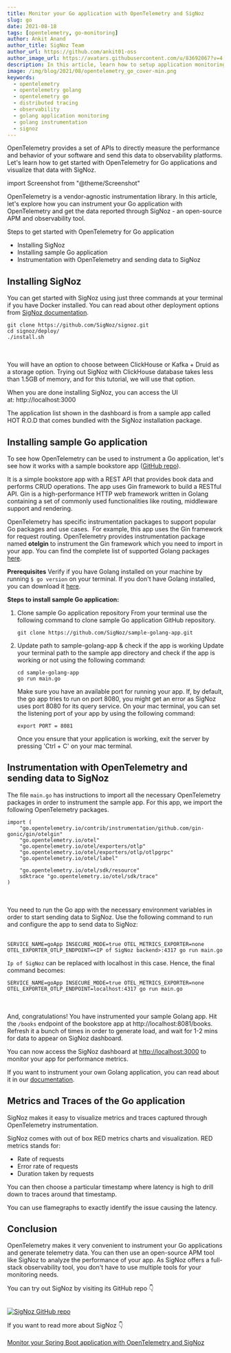 ```yaml
---
title: Monitor your Go application with OpenTelemetry and SigNoz
slug: go
date: 2021-08-18
tags: [opentelemetry, go-monitoring]
author: Ankit Anand
author_title: SigNoz Team
author_url: https://github.com/ankit01-oss
author_image_url: https://avatars.githubusercontent.com/u/83692067?v=4
description: In this article, learn how to setup application monitoring for Go applications with OpenTelemetry and SigNoz.
image: /img/blog/2021/08/opentelemetry_go_cover-min.png
keywords:
  - opentelemetry
  - opentelemetry golang
  - opentelemetry go
  - distributed tracing
  - observability
  - golang application monitoring
  - golang instrumentation
  - signoz
---
```


OpenTelemetry provides a set of APIs to directly measure the performance and behavior of your software and send this data to observability platforms. Let's learn how to get started with OpenTelemetry for Go applications and visualize that data with SigNoz.

<!--truncate-->

import Screenshot from "@theme/Screenshot"

<Screenshot
  alt="Monitor your Go applications with SigNoz"
  height={500}
  src="/img/blog/2021/08/opentelemetry_go_cover-min.png"
  width={700}
/>

OpenTelemetry is a vendor-agnostic instrumentation library. In this article, let's explore how you can instrument your Go application with OpenTelemetry and get the data reported through SigNoz - an open-source APM and observability tool.

Steps to get started with OpenTelemetry for Go application

- Installing SigNoz
- Installing sample Go application
- Instrumentation with OpenTelemetry and sending data to SigNoz

## Installing SigNoz

You can get started with SigNoz using just three commands at your terminal if you have Docker installed. You can read about other deployment options from [SigNoz documentation](https://signoz.io/docs/deployment/docker/).

```
git clone https://github.com/SigNoz/signoz.git
cd signoz/deploy/
./install.sh
```

<br></br>You will have an option to choose between ClickHouse or Kafka + Druid as a storage option. Trying out SigNoz with ClickHouse database takes less than 1.5GB of memory, and for this tutorial, we will use that option.

When you are done installing SigNoz, you can access the UI at: http://localhost:3000

The application list shown in the dashboard is from a sample app called HOT R.O.D that comes bundled with the SigNoz installation package.

<Screenshot
  alt="SigNoz dashboard"
  height={500}
  src="/img/blog/common/signoz_dashboard_homepage.png"
  title="SigNoz dashboard"
  width={700}
/>

## Installing sample Go application

To see how OpenTelemetry can be used to instrument a Go application, let's see how it works with a sample bookstore app ([GitHub repo](https://github.com/SigNoz/sample-golang-app)).

It is a simple bookstore app with a REST API that provides book data and performs CRUD operations. The app uses Gin framework to build a RESTful API. Gin is a high-performance HTTP web framework written in Golang containing a set of commonly used functionalities like routing, middleware support and rendering.

OpenTelemetry has specific instrumentation packages to support popular Go packages and use cases.  For example, this app uses the Gin framework for request routing. OpenTelemetry provides instrumentation package named **otelgin** to instrument the Gin framework which you need to import in your app. You can find the complete list of supported Golang packages [here](https://github.com/open-telemetry/opentelemetry-go-contrib/tree/main/instrumentation).

**Prerequisites**
Verify if you have Golang installed on your machine by running `$ go version` on your terminal. If you don't have Golang installed, you can download it [here](https://golang.org/doc/install).

**Steps to install sample Go application:**

1. Clone sample Go application repository
   From your terminal use the following command to clone sample Go application GitHub repository.
   ```
   git clone https://github.com/SigNoz/sample-golang-app.git
   ```
2. Update path to sample-golang-app & check if the app is working
   Update your terminal path to the sample app directory and check if the app is working or not using the following command:

   ```
   cd sample-golang-app
   go run main.go
   ```

   Make sure you have an available port for running your app. If, by default, the go app tries to run on port 8080, you might get an error as SigNoz uses port 8080 for its query service. On your mac terminal, you can set the listening port of your app by using the following command:

   ```
   export PORT = 8081
   ```

   <Screenshot
   alt="Sample Go app"
   height={500}
   src="/img/blog/2021/08/opentelemetry_go_sample_app.png"
   title="/books endpoint of our bookstore app"
   width={700}
   />

   Once you ensure that your application is working, exit the server by pressing 'Ctrl + C' on your mac terminal.

## Instrumentation with OpenTelemetry and sending data to SigNoz

The file `main.go` has instructions to import all the necessary OpenTelemetry packages in order to instrument the sample app. For this app, we import the following OpenTelemetry packages.

```
import (
	"go.opentelemetry.io/contrib/instrumentation/github.com/gin-gonic/gin/otelgin"
	"go.opentelemetry.io/otel"
	"go.opentelemetry.io/otel/exporters/otlp"
	"go.opentelemetry.io/otel/exporters/otlp/otlpgrpc"
	"go.opentelemetry.io/otel/label"

	"go.opentelemetry.io/otel/sdk/resource"
	sdktrace "go.opentelemetry.io/otel/sdk/trace"
)
```

<br></br>You need to run the Go app with the necessary environment variables in order to start sending data to SigNoz. Use the following command to run and configure the app to send data to SigNoz:<br></br>

```
SERVICE_NAME=goApp INSECURE_MODE=true OTEL_METRICS_EXPORTER=none OTEL_EXPORTER_OTLP_ENDPOINT=<IP of SigNoz backend>:4317 go run main.go
```

`Ip of SigNoz` can be replaced with localhost in this case. Hence, the final command becomes:

```
SERVICE_NAME=goApp INSECURE_MODE=true OTEL_METRICS_EXPORTER=none OTEL_EXPORTER_OTLP_ENDPOINT=localhost:4317 go run main.go
```

<br></br>And, congratulations! You have instrumented your sample Golang app. Hit the `/books` endpoint of the bookstore app at http://localhost:8081/books. Refresh it a bunch of times in order to generate load, and wait for 1-2 mins for data to appear on SigNoz dashboard.

You can now access the SigNoz dashboard at [http://localhost:3000](http://localhost:3000) to monitor your app for performance metrics.

<Screenshot
   alt="Sample Go app in the list of applications monitored by SigNoz"
   height={500}
   src="/img/blog/2021/08/opentelemetry_go_app_list.png"
   title="Sample Golang app appears in the list of application"
   width={700}
/>

If you want to instrument your own Golang application, you can read about it in our [documentation](https://signoz.io/docs/instrumentation/golang/#instrumentation-of-a-sample-golang-application).

## Metrics and Traces of the Go application

SigNoz makes it easy to visualize metrics and traces captured through OpenTelemetry instrumentation.

SigNoz comes with out of box RED metrics charts and visualization. RED metrics stands for:

- Rate of requests
- Error rate of requests
- Duration taken by requests

<Screenshot
  alt="Sample nodejs app in the applications monitored"
  height={500}
  src="/img/blog/common/signoz_charts_application_metrics.png"
  title="Measure things like application latency, requests per sec, error percentage and see your top endpoints"
  width={700}
/>

You can then choose a particular timestamp where latency is high to drill down to traces around that timestamp.

<Screenshot
      alt="See traces, and apply powerful filters on trace data"
      height={500}
      src="/img/blog/common/signoz_list_of_traces_hc.png"
      title="View of traces at a particular timestamp"
      width={700}
/>

You can use flamegraphs to exactly identify the issue causing the latency.

<Screenshot
      alt="Flamegraphs for distributed tracing"
      height={500}
      src="/img/blog/common/signoz_flamegraphs.png"
      title="Flamegraphs showing exact duration taken by each spans - a concept of distributed tracing"
      width={700}
/>

## Conclusion

OpenTelemetry makes it very convenient to instrument your Go applications and generate telemetry data. You can then use an open-source APM tool like SigNoz to analyze the performance of your app. As SigNoz offers a full-stack observability tool, you don't have to use multiple tools for your monitoring needs.

You can try out SigNoz by visiting its GitHub repo 👇<br></br>

[![SigNoz GitHub repo](/img/blog/common/signoz_github.png)](https://github.com/SigNoz/signoz)

If you want to read more about SigNoz 👇<br></br>
[Monitor your Spring Boot application with OpenTelemetry and SigNoz](https://signoz.io/blog/opentelemetry-spring-boot/)

